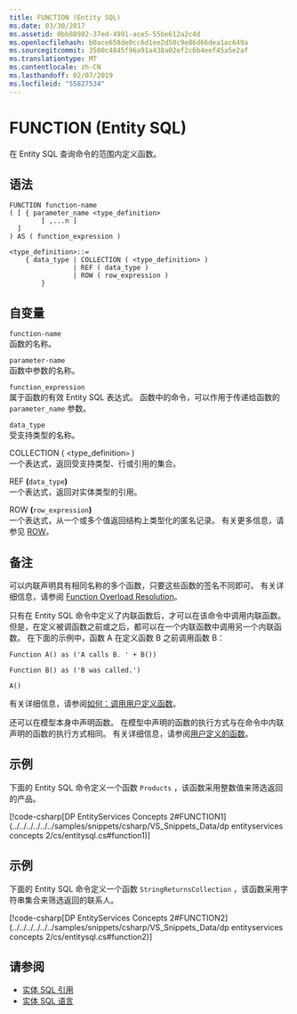 ```yaml
---
title: FUNCTION (Entity SQL)
ms.date: 03/30/2017
ms.assetid: 0bb88992-37ed-4991-ace5-55be612a2c4d
ms.openlocfilehash: b0ace658de0cc6d1ee2d50c9e86d66dea1ac649a
ms.sourcegitcommit: 3500c4845f96a91a438a02ef2c6b4eef45a5e2af
ms.translationtype: MT
ms.contentlocale: zh-CN
ms.lasthandoff: 02/07/2019
ms.locfileid: "55827534"
---
```

# <a name="function-entity-sql"></a>FUNCTION (Entity SQL)
在 Entity SQL 查询命令的范围内定义函数。  
  
## <a name="syntax"></a>语法  
  
```  
FUNCTION function-name  
( [ { parameter_name <type_definition>   
        [ ,...n ]  
  ]  
) AS ( function_expression )   
  
<type_definition>::=  
    { data_type | COLLECTION ( <type_definition> )   
                | REF ( data_type )   
                | ROW ( row_expression )   
        }   
```  
  
## <a name="arguments"></a>自变量  
 `function-name`  
 函数的名称。  
  
 `parameter-name`  
 函数中参数的名称。  
  
 `function_expression`  
 属于函数的有效 Entity SQL 表达式。 函数中的命令，可以作用于传递给函数的 `parameter_name` 参数。  
  
 `data_type`  
 受支持类型的名称。  
  
 COLLECTION ( <type_definition`>` )  
 一个表达式，返回受支持类型、行或引用的集合。  
  
 REF **(**`data_type`**)**  
 一个表达式，返回对实体类型的引用。  
  
 ROW **(**`row_expression`**)**  
 一个表达式，从一个或多个值返回结构上类型化的匿名记录。 有关更多信息，请参见 [ROW](../../../../../../docs/framework/data/adonet/ef/language-reference/row-entity-sql.md)。  
  
## <a name="remarks"></a>备注  
 可以内联声明具有相同名称的多个函数，只要这些函数的签名不同即可。 有关详细信息，请参阅 [Function Overload Resolution](../../../../../../docs/framework/data/adonet/ef/language-reference/function-overload-resolution-entity-sql.md)。  
  
 只有在 Entity SQL 命令中定义了内联函数后，才可以在该命令中调用内联函数。 但是，在定义被调函数之前或之后，都可以在一个内联函数中调用另一个内联函数。 在下面的示例中，函数 A 在定义函数 B 之前调用函数 B：  
  
 `Function A() as ('A calls B. ' + B())`  
  
 `Function B() as ('B was called.')`  
  
 `A()`  
  
 有关详细信息，请参阅[如何：调用用户定义函数](https://docs.microsoft.com/previous-versions/dotnet/netframework-4.0/dd490951(v=vs.100))。  
  
 还可以在模型本身中声明函数。 在模型中声明的函数的执行方式与在命令中内联声明的函数的执行方式相同。 有关详细信息，请参阅[用户定义的函数](../../../../../../docs/framework/data/adonet/ef/language-reference/user-defined-functions-entity-sql.md)。  
  
## <a name="example"></a>示例  
 下面的 Entity SQL 命令定义一个函数 `Products` ，该函数采用整数值来筛选返回的产品。  
  
 [!code-csharp[DP EntityServices Concepts 2#FUNCTION1](../../../../../../samples/snippets/csharp/VS_Snippets_Data/dp entityservices concepts 2/cs/entitysql.cs#function1)]  
  
## <a name="example"></a>示例  
 下面的 Entity SQL 命令定义一个函数 `StringReturnsCollection` ，该函数采用字符串集合来筛选返回的联系人。  
  
 [!code-csharp[DP EntityServices Concepts 2#FUNCTION2](../../../../../../samples/snippets/csharp/VS_Snippets_Data/dp entityservices concepts 2/cs/entitysql.cs#function2)]  
  
## <a name="see-also"></a>请参阅
- [实体 SQL 引用](../../../../../../docs/framework/data/adonet/ef/language-reference/entity-sql-reference.md)
- [实体 SQL 语言](../../../../../../docs/framework/data/adonet/ef/language-reference/entity-sql-language.md)
